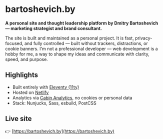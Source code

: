 # bartoshevich.by

**A personal site and thought leadership platform by Dmitry Bartoshevich — marketing strategist and brand consultant.**

The site is built and maintained as a personal project. It is fast, privacy-focused, and fully controlled — built without trackers, distractions, or cookie banners. I'm not a professional developer — web development is a hobby for me, a way to shape my ideas and communicate with clarity, speed, and purpose.

## Highlights

- Built entirely with [Eleventy (11ty)](https://www.11ty.dev/)
- Hosted on [Netlify](https://www.netlify.com/)
- Analytics via [Cabin Analytics](https://withcabin.com/), no cookies or personal data
- Stack: Nunjucks, Sass, esbuild, PostCSS

## Live site

👉 [https://bartoshevich.by](https://bartoshevich.by)



